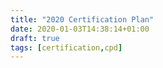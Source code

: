 ```yaml
---
title: "2020 Certification Plan"
date: 2020-01-03T14:38:14+01:00
draft: true
tags: [certification,cpd]
---
```


